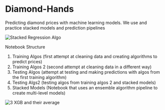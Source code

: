# Diamond-Hands
Predicting diamond prices with machine learning models. We use and practice stacked models and prediction pipelines

![Stacked Regression Algo](https://user-images.githubusercontent.com/1562979/117622355-7905b900-b16a-11eb-9d8a-679abc0a42b5.gif)



Notebook Structure

1. Training Algos (first attempt at cleaning data and creating algorithms to predict prices)
2. Training Algos 2 (second attempt at cleaning data in a different way)
4. Testing Algos (attempt at testing and making predictions with algos from the first training algorithm)
5. Testing Algs2 (testing algos from training algos 2 and stacked models)
6. Stacked Models (Notebook that uses an ensemble algorithm pipeline to create multi-level models)


![3 XGB and their average](https://user-images.githubusercontent.com/1562979/117622430-89b62f00-b16a-11eb-89df-850a2766c7ff.png)
